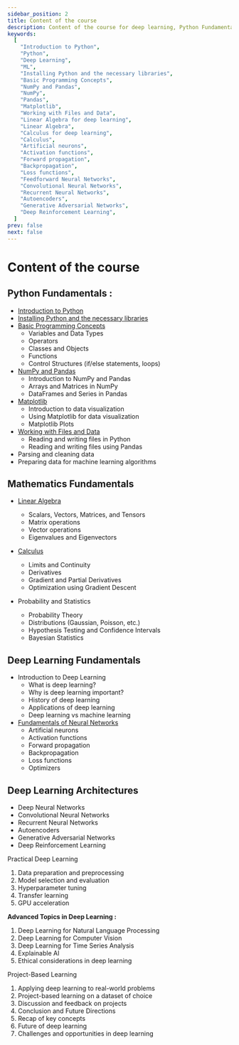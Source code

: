 ```yaml
---
sidebar_position: 2
title: Content of the course
description: Content of the course for deep learning, Python Fundamentals, Mathematics Fundamentals, Deep Learning Fundamentals, Deep Learning Architectures, Practical Deep Learning
keywords:
  [
    "Introduction to Python",
    "Python",
    "Deep Learning",
    "ML",
    "Installing Python and the necessary libraries",
    "Basic Programming Concepts",
    "NumPy and Pandas",
    "NumPy",
    "Pandas",
    "Matplotlib",
    "Working with Files and Data",
    "Linear Algebra for deep learning",
    "Linear Algebra",
    "Calculus for deep learning",
    "Calculus",
    "Artificial neurons",
    "Activation functions",
    "Forward propagation",
    "Backpropagation",
    "Loss functions",
    "Feedforward Neural Networks",
    "Convolutional Neural Networks",
    "Recurrent Neural Networks",
    "Autoencoders",
    "Generative Adversarial Networks",
    "Deep Reinforcement Learning",
  ]
prev: false
next: false
---
```


# Content of the course

## Python Fundamentals :

- [Introduction to Python](/deep-learning/python-fundamentals/introduction-to-python)
- [Installing Python and the necessary libraries](/deep-learning/python-fundamentals/installing-libraries)
- [Basic Programming Concepts](/deep-learning/python-fundamentals/basic-python)
  - Variables and Data Types
  - Operators
  - Classes and Objects
  - Functions
  - Control Structures (if/else statements, loops)
- [NumPy and Pandas](/deep-learning/python-fundamentals/numpy-and-pandas)
  - Introduction to NumPy and Pandas
  - Arrays and Matrices in NumPy
  - DataFrames and Series in Pandas
- [Matplotlib](/deep-learning/python-fundamentals/Matplotlib)
  - Introduction to data visualization
  - Using Matplotlib for data visualization
  - Matplotlib Plots
- [Working with Files and Data](/deep-learning/python-fundamentals/working-with-files-and-data)
  - Reading and writing files in Python
  - Reading and writing files using Pandas
- Parsing and cleaning data
- Preparing data for machine learning algorithms

## Mathematics Fundamentals

- [Linear Algebra](/deep-learning/mathematics-fundamentals/linear-algebra)

  - Scalars, Vectors, Matrices, and Tensors
  - Matrix operations
  - Vector operations
  - Eigenvalues and Eigenvectors

- [Calculus](/deep-learning/mathematics-fundamentals/calculus)

  - Limits and Continuity
  - Derivatives
  - Gradient and Partial Derivatives
  - Optimization using Gradient Descent

- Probability and Statistics
  - Probability Theory
  - Distributions (Gaussian, Poisson, etc.)
  - Hypothesis Testing and Confidence Intervals
  - Bayesian Statistics

## Deep Learning Fundamentals

- Introduction to Deep Learning
  - What is deep learning?
  - Why is deep learning important?
  - History of deep learning
  - Applications of deep learning
  - Deep learning vs machine learning
- [Fundamentals of Neural Networks](/deep-learning/deep_learning_fundamentals/fundamentals_of_NN)
  - Artificial neurons
  - Activation functions
  - Forward propagation
  - Backpropagation
  - Loss functions
  - Optimizers

## Deep Learning Architectures

- Deep Neural Networks
- Convolutional Neural Networks
- Recurrent Neural Networks
- Autoencoders
- Generative Adversarial Networks
- Deep Reinforcement Learning

Practical Deep Learning

<ol>
    <li>Data preparation and preprocessing</li>
    <li>Model selection and evaluation</li>
    <li>Hyperparameter tuning</li>
    <li>Transfer learning</li>
    <li>GPU acceleration</li>
</ol>

**Advanced Topics in Deep Learning :**

<ol> 
    <li>Deep Learning for Natural Language Processing</li>
    <li>Deep Learning for Computer Vision</li>
    <li>Deep Learning for Time Series Analysis</li>
    <li>Explainable AI</li>
    <li>Ethical considerations in deep learning</li>
</ol>

Project-Based Learning

<ol>
    <li>Applying deep learning to real-world problems</li>
    <li>Project-based learning on a dataset of choice</li>
    <li>Discussion and feedback on projects</li>
    <li>Conclusion and Future Directions</li>
    <li>Recap of key concepts</li>
    <li>Future of deep learning</li>
    <li>Challenges and opportunities in deep learning</li>
</ol>
